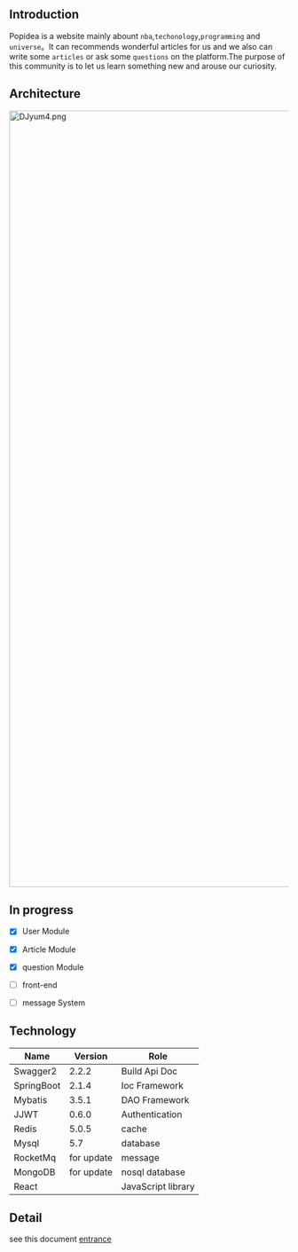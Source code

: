 ## Introduction
Popidea is a website mainly  abount  `nba`,`techonology`,`programming` and `universe`。It can recommends  wonderful articles for us and we also can write some  `articles` or ask some `questions` on the platform.The purpose of this community is to let us learn  something new and arouse our curiosity.


## Architecture
 
<img src="https://s3.ax1x.com/2021/02/02/yuGcvj.png" alt="DJyum4.png" border="0"  width="1400"/> 

## In progress
- [x] User Module
- [x] Article Module
- [x] question Module
- [ ] front-end
- [ ] message System


## Technology
Name | Version | Role
---|---|---
Swagger2 |2.2.2| Build Api Doc
SpringBoot | 2.1.4 | Ioc Framework
Mybatis |3.5.1 | DAO Framework
JJWT |0.6.0| Authentication
Redis |5.0.5| cache
Mysql | 5.7 | database
RocketMq |for update| message
MongoDB |for update|  nosql database
React || JavaScript library

## Detail 
see this document  [entrance](./doc/popidea.xmind)